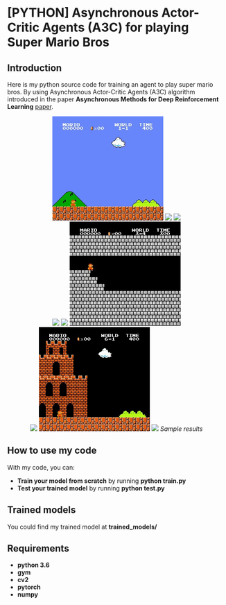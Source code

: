# [PYTHON] Asynchronous Actor-Critic Agents (A3C) for playing Super Mario Bros

## Introduction

Here is my python source code for training an agent to play super mario bros. By using Asynchronous Actor-Critic Agents (A3C) algorithm introduced in the paper **Asynchronous Methods for Deep Reinforcement Learning** [paper](https://arxiv.org/abs/1602.01783).
<p align="center">
  <img src="demo/video_1_1.gif">
  <img src="demo/video_1_2.gif">
  <img src="demo/video_1_4.gif"><br/>
  <img src="demo/video_2_3.gif">
  <img src="demo/video_3_1.gif">
  <img src="demo/video_3_4.gif"><br/>
  <img src="demo/video_4_1.gif">
  <img src="demo/video_6_1.gif">
  <img src="demo/video_7_1.gif">
  <i>Sample results</i>
</p>

## How to use my code

With my code, you can:
* **Train your model from scratch** by running **python train.py**
* **Test your trained model** by running **python test.py**

## Trained models

You could find my trained model at **trained_models/**
 
## Requirements

* **python 3.6**
* **gym**
* **cv2**
* **pytorch** 
* **numpy**
